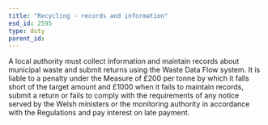 ```yaml
---
title: "Recycling - records and information"
esd_id: 2595
type: duty
parent_id:  
---
```


A local authority must collect information and maintain records about municipal waste and submit returns using the Waste Data Flow system.  It is liable to a penalty under the Measure of £200 per tonne by which it falls short of the target amount and £1000 when it fails to maintain records, submit a return or fails to comply with the requirements of any  notice served by the Welsh ministers or the monitoring authority in accordance with the Regulations and pay interest on late payment.

